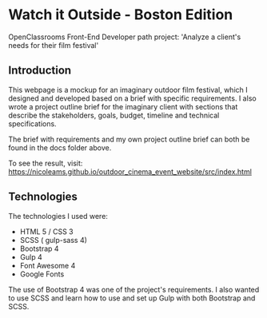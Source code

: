 # Watch it Outside - Boston Edition

OpenClassrooms Front-End Developer path project: 'Analyze a client's needs for their film festival'

## Introduction
This webpage is a mockup for an imaginary outdoor film festival, which I designed and developed based on a brief with specific requirements. I also wrote a project outline brief for the imaginary client with sections that describe the stakeholders, goals, budget, timeline and technical specifications.

The brief with requirements and my own project outline brief can both be found in the docs folder above. 

To see the result, visit: https://nicoleams.github.io/outdoor_cinema_event_website/src/index.html

## Technologies
The technologies I used were:
* HTML 5 / CSS 3
* SCSS ( gulp-sass 4)
* Bootstrap 4
* Gulp 4
* Font Awesome 4
* Google Fonts 

The use of Bootstrap 4 was one of the project's requirements. I also wanted to use SCSS and learn how to use and set up Gulp with both Bootstrap and SCSS.  